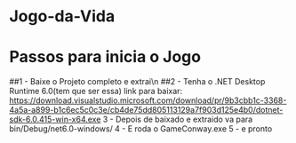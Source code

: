 # Jogo-da-Vida

# Passos para inicia o Jogo

##1 - Baixe o Projeto completo e extrai\n
##2 - Tenha o  .NET Desktop Runtime 6.0(tem que ser essa) link para baixar: https://download.visualstudio.microsoft.com/download/pr/9b3cbb1c-3368-4a5a-a899-b1c6ec5c0c3e/cb4de75dd805113129a7f903d125e4b0/dotnet-sdk-6.0.415-win-x64.exe
3 - Depois de baixado e extraido va para bin/Debug/net6.0-windows/
4 - E roda o GameConway.exe
5 - e pronto

